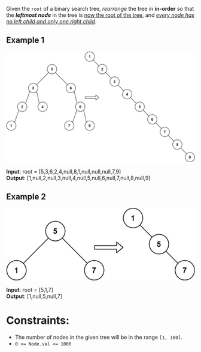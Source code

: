 Given the `root` of a binary search tree, <em>rearrange</em> the tree in <b>in-order</b> 
so that the ***leftmost node*** in the tree is <u>now the root of the tree</u>,
and <em><u>every node has no left child and only one right child</u></em>.

## Example 1
<img src="ex1.jpg" />

**Input**: root = [5,3,6,2,4,null,8,1,null,null,null,7,9] <br >
**Output**: [1,null,2,null,3,null,4,null,5,null,6,null,7,null,8,null,9]

## Example 2
<img src="ex2.jpg" />

**Input**: root = [5,1,7] <br >
**Output**: [1,null,5,null,7]


Constraints:
============
*   The number of nodes in the given tree will be in the range `[1, 100]`.
*    `0 <= Node.val <= 1000`
